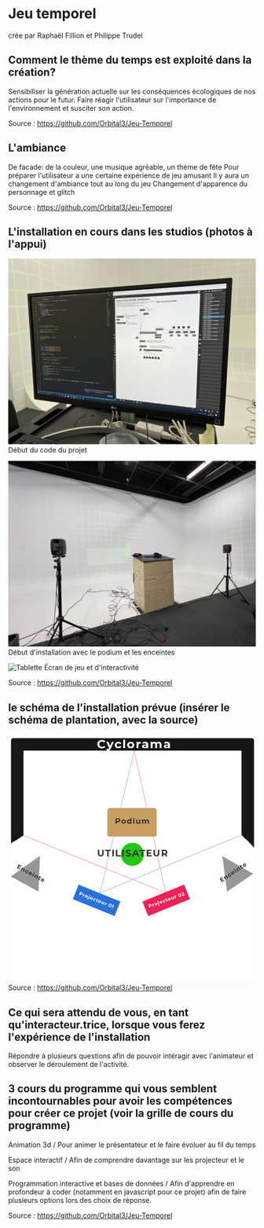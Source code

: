 # Jeu temporel
crée par Raphaël Fillion et Philippe Trudel

## Comment le thème du temps est exploité dans la création?
Sensibiliser la génération actuelle sur les conséquences écologiques de nos actions pour le futur. Faire réagir l'utilisateur sur l'importance de l'environnement et susciter son action.

Source : https://github.com/Orbital3/Jeu-Temporel

## L'ambiance
De facade: de la couleur, une musique agréable, un thème de fête
Pour préparer l'utilisateur a une certaine expérience de jeu amusant
Il y aura un changement d'ambiance tout au long du jeu
Changement d'apparence du personnage et glitch

Source : https://github.com/Orbital3/Jeu-Temporel

## L'installation en cours dans les studios (photos à l'appui)
![Code](media_jeu_temporel/code.jpg)
Début du code du projet

![Installation](media_jeu_temporel/podium.jpg)
Début d'installation avec le podium et les enceintes

![Tablette](media_jeu_temporel/tablette.jpg)
Écran de jeu et d'interactivité

Source : https://github.com/Orbital3/Jeu-Temporel

## le schéma de l'installation prévue (insérer le schéma de plantation, avec la source)
![Schéma](media_jeu_temporel/plan_technique_jeu.png)
Source : https://github.com/Orbital3/Jeu-Temporel

## Ce qui sera attendu de vous, en tant qu'interacteur.trice, lorsque vous ferez l'expérience de l'installation
Répondre à plusieurs questions afin de pouvoir intéragir avec l'animateur et observer le déroulement de l'activité.

## 3 cours du programme qui vous semblent incontournables pour avoir les compétences pour créer ce projet (voir la grille de cours du programme)

Animation 3d / Pour animer le présentateur et le faire évoluer au fil du temps

Espace interactif / Afin de comprendre davantage sur les projecteur et le son

Programmation interactive et bases de données / Afin d'apprendre en profondeur à coder (notamment en javascript pour ce projet) afin de faire plusieurs options lors des choix de réponse.

Source : https://github.com/Orbital3/Jeu-Temporel
